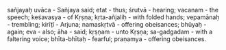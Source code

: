 sañjayaḥ uvāca - Sañjaya said; etat - thus; śrutvā - hearing; vacanam - the speech; keśavasya - of Kṛṣṇa; kṛta-añjaliḥ - with folded hands; vepamānaḥ - trembling; kirīṭī - Arjuna; namaskṛtvā - offering obeisances; bhūyaḥ - again; eva - also; āha - said; kṛṣṇam - unto Kṛṣṇa; sa-gadgadam - with a faltering voice; bhīta-bhītaḥ - fearful; praṇamya - offering obeisances.